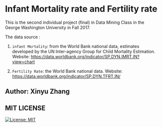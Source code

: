 # Infant Mortality rate and Fertility rate

This is the second individual project (final) in Data Mining Class in the George Washington University in Fall 2017.

The data source :
1. `infant Mortality`: from the World Bank national data, estimates developed by the UN Inter-agency Group for Child Mortality Estimation.
	Website: https://data.worldbank.org/indicator/SP.DYN.IMRT.IN?view=chart

2. `Fertility Rate`: the World Bank national data. 
	Website: https://data.worldbank.org/indicator/SP.DYN.TFRT.IN/



## Author: Xinyu Zhang


## MIT LICENSE
[![License: MIT](https://img.shields.io/badge/License-MIT-yellow.svg)](https://opensource.org/licenses/MIT)